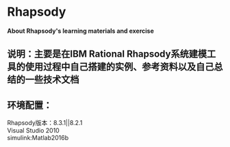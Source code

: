 # Rhapsody
**About Rhapsody's  learning materials and exercise**  
## **说明**：主要是在IBM Rational Rhapsody系统建模工具的使用过程中自己搭建的实例、参考资料以及自己总结的一些技术文档  
## **环境配置**：  
Rhapsody版本：8.3.1||8.2.1    
Visual Studio 2010      
simulink:Matlab2016b
